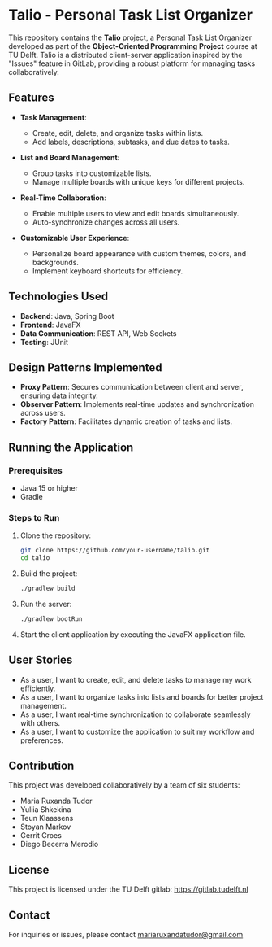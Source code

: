 # Talio - Personal Task List Organizer

This repository contains the **Talio** project, a Personal Task List Organizer developed as part of the **Object-Oriented Programming Project** course at TU Delft. Talio is a distributed client-server application inspired by the "Issues" feature in GitLab, providing a robust platform for managing tasks collaboratively.

## Features

- **Task Management**:
  - Create, edit, delete, and organize tasks within lists.
  - Add labels, descriptions, subtasks, and due dates to tasks.

- **List and Board Management**:
  - Group tasks into customizable lists.
  - Manage multiple boards with unique keys for different projects.

- **Real-Time Collaboration**:
  - Enable multiple users to view and edit boards simultaneously.
  - Auto-synchronize changes across all users.

- **Customizable User Experience**:
  - Personalize board appearance with custom themes, colors, and backgrounds.
  - Implement keyboard shortcuts for efficiency.

## Technologies Used

- **Backend**: Java, Spring Boot
- **Frontend**: JavaFX
- **Data Communication**: REST API, Web Sockets
- **Testing**: JUnit

## Design Patterns Implemented

- **Proxy Pattern**: Secures communication between client and server, ensuring data integrity.
- **Observer Pattern**: Implements real-time updates and synchronization across users.
- **Factory Pattern**: Facilitates dynamic creation of tasks and lists.

## Running the Application

### Prerequisites

- Java 15 or higher
- Gradle

### Steps to Run

1. Clone the repository:
   ```bash
   git clone https://github.com/your-username/talio.git
   cd talio
   ```

2. Build the project:
   ```bash
   ./gradlew build
   ```

3. Run the server:
   ```bash
   ./gradlew bootRun
   ```

4. Start the client application by executing the JavaFX application file.

## User Stories

- As a user, I want to create, edit, and delete tasks to manage my work efficiently.
- As a user, I want to organize tasks into lists and boards for better project management.
- As a user, I want real-time synchronization to collaborate seamlessly with others.
- As a user, I want to customize the application to suit my workflow and preferences.

## Contribution

This project was developed collaboratively by a team of six students:
- Maria Ruxanda Tudor
- Yuliia Shkekina
- Teun Klaassens
- Stoyan Markov
- Gerrit Croes
- Diego Becerra Merodio

## License

This project is licensed under the TU Delft gitlab: https://gitlab.tudelft.nl

## Contact

For inquiries or issues, please contact mariaruxandatudor@gmail.com
